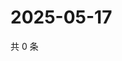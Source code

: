 # 2025-05-17

共 0 条

<!-- BEGIN ZHIHUQUESTIONS -->
<!-- 最后更新时间 Sat May 17 2025 21:19:01 GMT+0800 (China Standard Time) -->

<!-- END ZHIHUQUESTIONS -->
